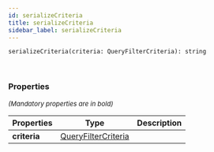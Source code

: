 ```yaml
---
id: serializeCriteria
title: serializeCriteria
sidebar_label: serializeCriteria
---
```


```tsx
serializeCriteria(criteria: QueryFilterCriteria): string
```
<br/>



### Properties

<font size="2"><i>(Mandatory properties are in bold)</i></font>

| Properties | Type | Description |
| --------- | ---- | ----------- |
| **criteria** | [QueryFilterCriteria](/framework-api/interfaces/QueryFilterCriteria.md) |  |
